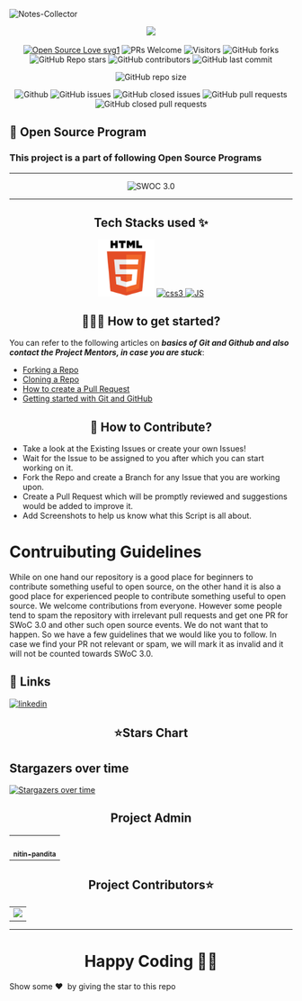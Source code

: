 ![Notes-Collector](https://socialify.git.ci/nitin-pandita/Notes-Collector/image?description=1&descriptionEditable=A%20place%20for%20Developers&forks=1&issues=1&language=1&name=1&owner=1&pulls=1&stargazers=1&theme=Light)

<p align="center">
  <a href="https://nitin-pandita.github.io/Notes-Collector/">
    <img src="https://forthebadge.com/images/badges/check-it-out.svg">
   </a>
</p>


<div align="center">
 <p>

[![Open Source Love svg1](https://badges.frapsoft.com/os/v1/open-source.svg?v=103)](https://github.com/ellerbrock/open-source-badges/)
![PRs Welcome](https://img.shields.io/badge/PRs-welcome-brightgreen.svg?style=flat)
![Visitors](https://api.visitorbadge.io/api/visitors?path=nitin-pandita%2FNotes-Collector%20&countColor=%23263759&style=flat)
![GitHub forks](https://img.shields.io/github/forks/nitin-pandita/Notes-Collector
)
![GitHub Repo stars](https://img.shields.io/github/stars/nitin-pandita/Notes-Collector
)
![GitHub contributors](https://img.shields.io/github/contributors/nitin-pandita/Notes-Collector
)
![GitHub last commit](https://img.shields.io/github/last-commit/nitin-pandita/Notes-Collector
)
  
![GitHub repo size](https://img.shields.io/github/repo-size/nitin-pandita/Notes-Collector)

![Github](https://img.shields.io/github/license/nitin-pandita/Notes-Collector)
![GitHub issues](https://img.shields.io/github/issues/nitin-pandita/Notes-Collector
)
![GitHub closed issues](https://img.shields.io/github/issues-closed-raw/nitin-pandita/Notes-Collector)
![GitHub pull requests](https://img.shields.io/github/issues-pr/nitin-pandita/Notes-Collector
)
![GitHub closed pull requests](https://img.shields.io/github/issues-pr-closed/nitin-pandita/Notes-Collector
)
 </p>
</div>
 
 ## 📌 Open Source Program

 ### This project is a part of following Open Source Programs

 ---

<div align="center">

![SWOC 3.0](https://raw.githubusercontent.com/nitin-pandita/Notes-Collector/main/img/9630b803-7d9b-4b19-ae68-cdbfc16c8254.png)

</div>


 ---





<h2 align= center> Tech Stacks used ✨ </h2>

<p align="center">
   <a href="https://www.W3schools.com/html/" target="_blank" rel="noreferrer"><img src="https://raw.githubusercontent.com/devicons/devicon/master/icons/html5/html5-original-wordmark.svg" alt="html5" width="100" height="100"/></a>
  <a href="https://www.w3schools.com/css/" target="_blank" rel="noreferrer"> <img src="https://upload.wikimedia.org/wikipedia/commons/thumb/d/d5/CSS3_logo_and_wordmark.svg/1200px-CSS3_logo_and_wordmark.svg.png" alt="css3" width="100" height="100"/> </a> <a href="https://dart.dev" target="_blank" rel="noreferrer"></a>
  <a href="https://developer.mozilla.org/en-US/docs/Web/JavaScript" target="_blank" rel="noreferrer"> <img src="https://cdn.cdnlogo.com/logos/j/69/javascript.svg" alt="JS" width="80" height="80"/></a>
</p>

<h2 align=center> 👨🏻‍💻 How to get started? </h2> 

You can refer to the following articles on **_basics of Git and Github and also contact the Project Mentors, in case you are stuck_**:

- [Forking a Repo](https://help.github.com/en/github/getting-started-with-github/fork-a-repo)
- [Cloning a Repo](https://help.github.com/en/desktop/contributing-to-projects/creating-a-pull-request)
- [How to create a Pull Request](https://opensource.com/article/19/7/create-pull-request-github)
- [Getting started with Git and GitHub](https://towardsdatascience.com/getting-started-with-git-and-github-6fcd0f2d4ac6)


<h2 align=center> 📝 How to Contribute? </h2>  

- Take a look at the Existing Issues or create your own Issues!
- Wait for the Issue to be assigned to you after which you can start working on it.
- Fork the Repo and create a Branch for any Issue that you are working upon.
- Create a Pull Request which will be promptly reviewed and suggestions would be added to improve it.
- Add Screenshots to help us know what this Script is all about.

# Contruibuting Guidelines

While on one hand our repository is a good place for beginners to contribute something useful to open source, on the other hand it is also a good place for experienced people to contribute something useful to open source. We welcome contributions from everyone.
However some people tend to spam the repository with irrelevant pull requests and get one PR for SWoC 3.0 and other such open source events. We do not want that to happen. So we have a few guidelines that we would like you to follow.
In case we find your PR not relevant or spam, we will mark it as invalid and it will not be counted towards SWoC 3.0.


## 🔗 Links

[![linkedin](https://img.shields.io/badge/linkedin-0A66C2?style=for-the-badge&logo=linkedin&logoColor=white)](https://www.linkedin.com/in/nitin-pandita-148070213/)


<h2 align=center>⭐Stars Chart</h2>  

## Stargazers over time

[![Stargazers over time](https://starchart.cc/nitin-pandita/Notes-Collector.svg)](https://starchart.cc/nitin-pandita/Notes-Collector)

<h2 align=center>Project Admin</h2> 
<table align="center">
	<tr >
    <td align="center">
            <a href="https://github.com/nitin-pandita">
              <img src="https://i.pinimg.com/474x/a3/1f/8e/a31f8e06e89d4ec031ba7150687030ce.jpg" width="100px" alt=""/><br />
              <sub><b>nitin-pandita</b></sub>
            </a>
   </td>
  </tr>
</table>


<h2 align=center>Project Contributors⭐</h2> 
<table align="center">
  <tr>
    <td>
       <a href="https://github.com/nitin-pandita/Notes-Collector/graphs/contributors" align="center">
          <img src="https://contrib.rocks/image?repo=nitin-pandita/Notes-Collector" />
       </a>
    </td>
  </tr>
</table>

<hr>

<h1 align=center>Happy Coding 👨‍💻</h1>

Show some ❤️&nbsp; by giving the star to this repo


